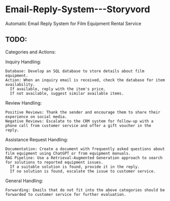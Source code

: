 # Email-Reply-System---Storyvord
Automatic Email Reply System for Film Equipment Rental Service

## TODO:

Categories and Actions:

  Inquiry Handling:
  
    Database: Develop an SQL database to store details about film equipment.
    Action: When an inquiry email is received, check the database for item availability.
      If available, reply with the item's price.
      If not available, suggest similar available items.
        
  Review Handling:
  
    Positive Reviews: Thank the sender and encourage them to share their experience on social media.
    Negative Reviews: Escalate to the CRM system for follow-up with a phone call from customer service and offer a gift voucher in the reply.
    
  Assistance Request Handling:
  
    Documentation: Create a document with frequently asked questions about film equipment using ChatGPT or from equipment manuals.
    RAG Pipeline: Use a Retrieval-Augmented Generation approach to search for solutions to reported equipment issues.
      If a suitable solution is found, provide it in the reply.
      If no solution is found, escalate the issue to customer service.
      
  General Handling:
  
    Forwarding: Emails that do not fit into the above categories should be forwarded to customer service for further evaluation.


